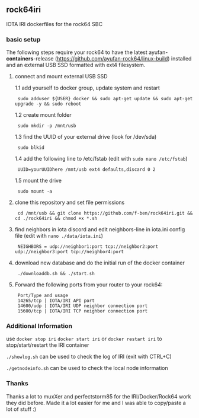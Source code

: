 ## rock64iri
IOTA IRI dockerfiles for the rock64 SBC

### basic setup

The following steps require your rock64 to have the latest ayufan-**containers**-release (https://github.com/ayufan-rock64/linux-build) installed and an external USB SSD formatted with ext4 filesystem.

1. connect and mount external USB SSD

	1.1 add yourself to docker group, update system and restart
	
		sudo adduser ${USER} docker && sudo apt-get update && sudo apt-get upgrade -y && sudo reboot

	1.2 create mount folder
	
		sudo mkdir -p /mnt/usb
	
	1.3 find the UUID of your external drive (look for /dev/sda)
	
		sudo blkid
	
	1.4 add the following line to /etc/fstab (edit with ```sudo nano /etc/fstab```)
	
		UUID=yourUUIDhere /mnt/usb ext4 defaults,discard 0 2
	
	1.5 mount the drive

		sudo mount -a

2. clone this repository and set file permissions

		cd /mnt/usb && git clone https://github.com/f-ben/rock64iri.git && cd ./rock64iri && chmod +x *.sh
	
3. find neighbors in iota discord and edit neighbors-line in iota.ini config file (edit with ```nano ./data/iota.ini```)

		NEIGHBORS = udp://neighbor1:port tcp://neighbor2:port udp://neighbor3:port tcp://neighbor4:port
	
4. download new database and do the initial run of the docker container

		./downloaddb.sh && ./start.sh

5. Forward the following ports from your router to your rock64:

		Port/Type and usage
		14265/tcp | IOTA/IRI API port
		14600/udp | IOTA/IRI UDP neighbor connection port
		15600/tcp | IOTA/IRI TCP neighbor connection port

### Additional Information

use ```docker stop iri``` ```docker start iri``` or ```docker restart iri``` to stop/start/restart the IRI container

```./showlog.sh``` can be used to check the log of IRI (exit with CTRL+C)

```./getnodeinfo.sh``` can be used to check the local node information

### Thanks

Thanks a lot to muxXer and perfectstorm85 for the IRI/Docker/Rock64 work they did before. Made it a lot easier for me and I was able to copy/paste a lot of stuff :)
